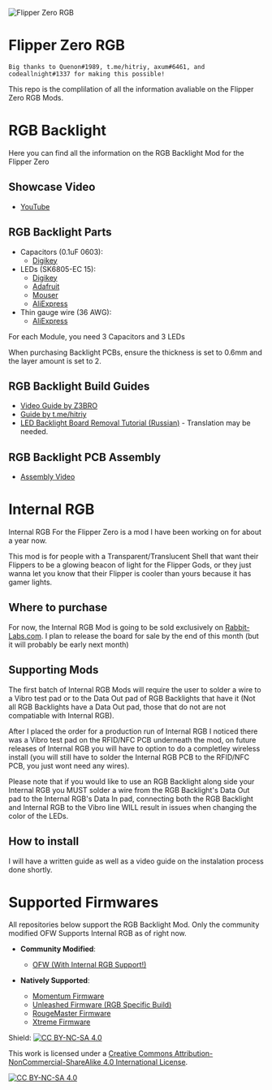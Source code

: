  ![Flipper Zero RGB](https://user-images.githubusercontent.com/89728480/226134250-966746b9-74c1-461a-a6d4-82453af41d7c.gif)

# Flipper Zero RGB

    Big thanks to Quenon#1989, t.me/hitriy, axum#6461, and codeallnight#1337 for making this possible!
This repo is the complilation of all the information avaliable on the Flipper Zero RGB Mods.
# RGB Backlight
Here you can find all the information on the RGB Backlight Mod for the Flipper Zero

## Showcase Video 
- [YouTube](https://youtu.be/W1frMyVFv6Y)
## RGB Backlight Parts

- Capacitors (0.1uF 0603):
  - [Digikey](https://www.digikey.com/en/products/detail/kyocera-avx/06036C104JAT2A/1600414)
- LEDs (SK6805-EC 15):
  - [Digikey](https://www.digikey.com/en/products/detail/adafruit-industries-llc/4492/11569136)
  - [Adafruit](https://www.adafruit.com/product/4492)
  - [Mouser](https://mouser.com/ProductDetail/Adafruit/4492?qs=CUBnOrq4ZJz3oeplDXDOWA%3D%3D)
  - [AliExpress](https://www.aliexpress.us/item/2251832771718100.html)
- Thin gauge wire (36 AWG):
  - [AliExpress](https://www.aliexpress.us/item/3256805268543019.html)

For each Module, you need 3 Capacitors and 3 LEDs

When purchasing Backlight PCBs, ensure the thickness is set to 0.6mm and the layer amount is set to 2.

## RGB Backlight Build Guides

- [Video Guide by Z3BRO](https://youtu.be/pft1CI5ikA4)
- [Guide by t.me/hitriy](https://telegra.ph/Flipper-Zero-RGB-backlight-guide-12-26)
- [LED Backlight Board Removal Tutorial (Russian)](https://telegra.ph/Izmenenie-cveta-podsvetki-Flipper-Zero-11-14) - Translation may be needed.

## RGB Backlight PCB Assembly

- [Assembly Video](https://youtu.be/N64fDjziTaE)

# Internal RGB
Internal RGB For the Flipper Zero is a mod I have been working on for about a year now.

This mod is for people with a Transparent/Translucent Shell that want their Flippers to be a glowing beacon of light for the Flipper Gods, or they just wanna let you know that their Flipper is cooler than yours because it has gamer lights.

## Where to purchase
For now, the Internal RGB Mod is going to be sold exclusively on [Rabbit-Labs.com](https://rabbit-labs.com). I plan to release the board for sale by the end of this month (but it will probably be early next month)

## Supporting Mods
The first batch of Internal RGB Mods will require the user to solder a wire to a Vibro test pad or to the Data Out pad of RGB Backlights that have it (Not all RGB Backlights have a Data Out pad, those that do not are not compatiable with Internal RGB). 

After I placed the order for a production run of Internal RGB I noticed there was a Vibro test pad on the RFID/NFC PCB underneath the mod, on future releases of Internal RGB you will have to option to do a completley wireless install (you will still have to solder the Internal RGB PCB to the RFID/NFC PCB, you just wont need any wires). 

Please note that if you would like to use an RGB Backlight along side your Internal RGB you MUST solder a wire from the RGB Backlight's Data Out pad to the Internal RGB's Data In pad, connecting both the RGB Backlight and Internal RGB to the Vibro line WILL result in issues when changing the color of the LEDs.

## How to install
I will have a written guide as well as a video guide on the instalation process done shortly.

# Supported Firmwares

All repositories below support the RGB Backlight Mod. Only the community modified OFW Supports Internal RGB as of right now.

- **Community Modified**:
  - [OFW (With Internal RGB Support!)](https://github.com/Z3BRO/Flipper-Zero-OFW-RGB)

- **Natively Supported**:
  - [Momentum Firmware](https://github.com/Next-Flip/Momentum-Firmware)
  - [Unleashed Firmware (RGB Specific Build)](https://github.com/DarkFlippers/unleashed-firmware)
  - [RougeMaster Firmware](https://github.com/RogueMaster/flipperzero-firmware-wPlugins)
  - [Xtreme Firmware](https://github.com/Flipper-XFW/Xtreme-Firmware)
  
Shield: [![CC BY-NC-SA 4.0][cc-by-nc-sa-shield]][cc-by-nc-sa]

This work is licensed under a
[Creative Commons Attribution-NonCommercial-ShareAlike 4.0 International License][cc-by-nc-sa].

[![CC BY-NC-SA 4.0][cc-by-nc-sa-image]][cc-by-nc-sa]

[cc-by-nc-sa]: http://creativecommons.org/licenses/by-nc-sa/4.0/
[cc-by-nc-sa-image]: https://licensebuttons.net/l/by-nc-sa/4.0/88x31.png
[cc-by-nc-sa-shield]: https://img.shields.io/badge/License-CC%20BY--NC--SA%204.0-lightgrey.svg
